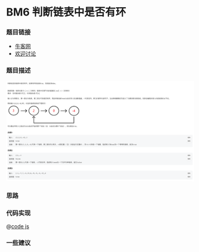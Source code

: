 # BM6 判断链表中是否有环




### 题目链接

- [牛客网](https://www.nowcoder.com/share/jump/8484115461694589556195)
- [欢迎讨论]()

### 题目描述

![反转链表.png](../images/hasCycle.png)



### 思路

### 代码实现

@[code js](@code/algorithm/interview-101/hasCycle.js)


### 一些建议